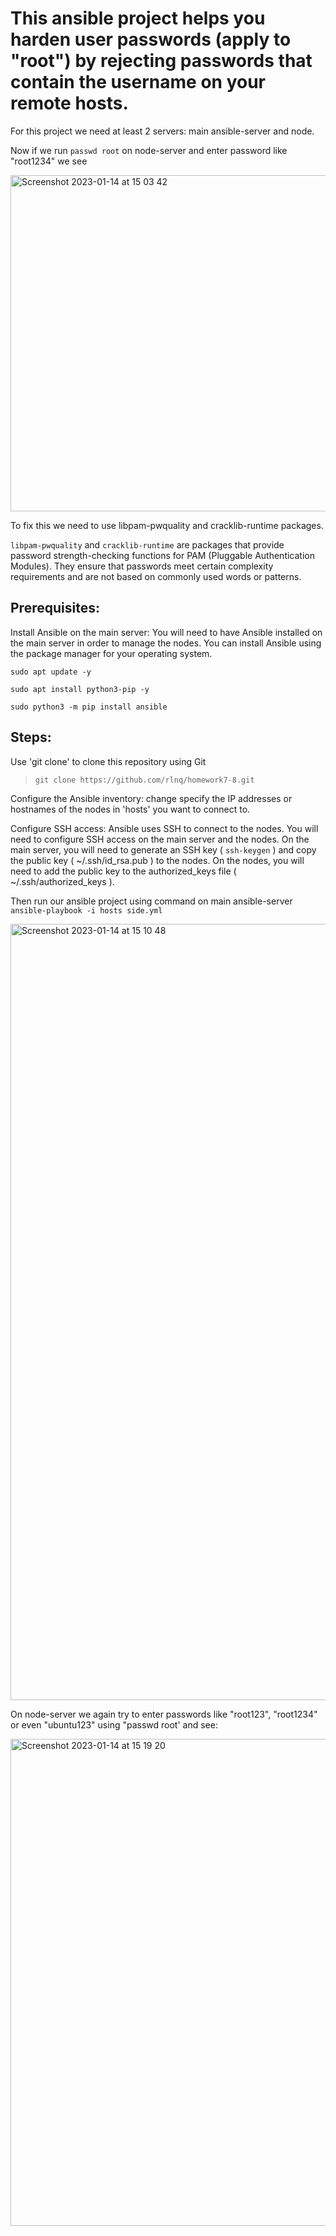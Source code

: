 # This ansible project helps you harden user passwords (apply to "root") by rejecting passwords that contain the username on your remote hosts.

For this project we need at least 2 servers: main ansible-server and node.

Now if we run `passwd root` on node-server and enter password like "root1234" we see

<img width="538" alt="Screenshot 2023-01-14 at 15 03 42" src="https://user-images.githubusercontent.com/117667360/212472927-da85fd2f-b259-43c0-ab66-ad8eeef902a9.png">

To fix this we need to use libpam-pwquality and cracklib-runtime packages.

`libpam-pwquality` and `cracklib-runtime` are packages that provide password strength-checking functions for PAM (Pluggable Authentication Modules). 
They ensure that passwords meet certain complexity requirements and are not based on commonly used words or patterns.

## Prerequisites:

Install Ansible on the main server: You will need to have Ansible installed on the main server in order to manage the nodes. You can install Ansible using the package manager for your operating system.

```
sudo apt update -y

sudo apt install python3-pip -y

sudo python3 -m pip install ansible
```

## Steps:

Use 'git clone' to clone this repository using Git

> `git clone https://github.com/rlnq/homework7-8.git`

Configure the Ansible inventory: change specify the IP addresses or hostnames of the nodes in 'hosts' you want to connect to.

Configure SSH access: Ansible uses SSH to connect to the nodes. You will need to configure SSH access on the main server and the nodes. 
On the main server, you will need to generate an SSH key ( `ssh-keygen` ) and copy the public key ( ~/.ssh/id_rsa.pub ) to the nodes. 
On the nodes, you will need to add the public key to the authorized_keys file ( ~/.ssh/authorized_keys ).


Then run our ansible project using command on main ansible-server `ansible-playbook -i hosts side.yml `

<img width="1242" alt="Screenshot 2023-01-14 at 15 10 48" src="https://user-images.githubusercontent.com/117667360/212473192-dd77e429-c2ed-483e-8255-0226b147d349.png">

On node-server we again try to enter passwords like "root123", "root1234" or even "ubuntu123" using "passwd root' and see:

<img width="779" alt="Screenshot 2023-01-14 at 15 19 20" src="https://user-images.githubusercontent.com/117667360/212473620-823576ae-2616-4054-837c-28cb7baca1d4.png">


